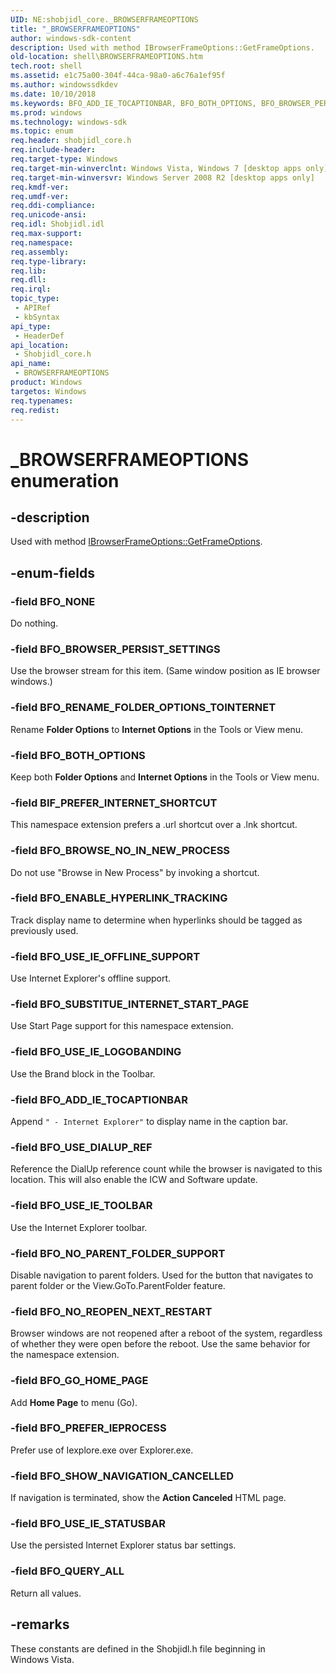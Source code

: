 ```yaml
---
UID: NE:shobjidl_core._BROWSERFRAMEOPTIONS
title: "_BROWSERFRAMEOPTIONS"
author: windows-sdk-content
description: Used with method IBrowserFrameOptions::GetFrameOptions.
old-location: shell\BROWSERFRAMEOPTIONS.htm
tech.root: shell
ms.assetid: e1c75a00-304f-44ca-98a0-a6c76a1ef95f
ms.author: windowssdkdev
ms.date: 10/10/2018
ms.keywords: BFO_ADD_IE_TOCAPTIONBAR, BFO_BOTH_OPTIONS, BFO_BROWSER_PERSIST_SETTINGS, BFO_BROWSE_NO_IN_NEW_PROCESS, BFO_ENABLE_HYPERLINK_TRACKING, BFO_GO_HOME_PAGE, BFO_NONE, BFO_NO_PARENT_FOLDER_SUPPORT, BFO_NO_REOPEN_NEXT_RESTART, BFO_PREFER_IEPROCESS, BFO_QUERY_ALL, BFO_RENAME_FOLDER_OPTIONS_TOINTERNET, BFO_SHOW_NAVIGATION_CANCELLED, BFO_SUBSTITUE_INTERNET_START_PAGE, BFO_USE_DIALUP_REF, BFO_USE_IE_LOGOBANDING, BFO_USE_IE_OFFLINE_SUPPORT, BFO_USE_IE_STATUSBAR, BFO_USE_IE_TOOLBAR, BIF_PREFER_INTERNET_SHORTCUT, BROWSERFRAMEOPTIONS, BROWSERFRAMEOPTIONS enumeration [Windows Shell], _BROWSERFRAMEOPTIONS, _shell_BROWSERFRAMEOPTIONS, shell.BROWSERFRAMEOPTIONS, shobjidl_core/BFO_ADD_IE_TOCAPTIONBAR, shobjidl_core/BFO_BOTH_OPTIONS, shobjidl_core/BFO_BROWSER_PERSIST_SETTINGS, shobjidl_core/BFO_BROWSE_NO_IN_NEW_PROCESS, shobjidl_core/BFO_ENABLE_HYPERLINK_TRACKING, shobjidl_core/BFO_GO_HOME_PAGE, shobjidl_core/BFO_NONE, shobjidl_core/BFO_NO_PARENT_FOLDER_SUPPORT, shobjidl_core/BFO_NO_REOPEN_NEXT_RESTART, shobjidl_core/BFO_PREFER_IEPROCESS, shobjidl_core/BFO_QUERY_ALL, shobjidl_core/BFO_RENAME_FOLDER_OPTIONS_TOINTERNET, shobjidl_core/BFO_SHOW_NAVIGATION_CANCELLED, shobjidl_core/BFO_SUBSTITUE_INTERNET_START_PAGE, shobjidl_core/BFO_USE_DIALUP_REF, shobjidl_core/BFO_USE_IE_LOGOBANDING, shobjidl_core/BFO_USE_IE_OFFLINE_SUPPORT, shobjidl_core/BFO_USE_IE_STATUSBAR, shobjidl_core/BFO_USE_IE_TOOLBAR, shobjidl_core/BIF_PREFER_INTERNET_SHORTCUT, shobjidl_core/BROWSERFRAMEOPTIONS
ms.prod: windows
ms.technology: windows-sdk
ms.topic: enum
req.header: shobjidl_core.h
req.include-header: 
req.target-type: Windows
req.target-min-winverclnt: Windows Vista, Windows 7 [desktop apps only]
req.target-min-winversvr: Windows Server 2008 R2 [desktop apps only]
req.kmdf-ver: 
req.umdf-ver: 
req.ddi-compliance: 
req.unicode-ansi: 
req.idl: Shobjidl.idl
req.max-support: 
req.namespace: 
req.assembly: 
req.type-library: 
req.lib: 
req.dll: 
req.irql: 
topic_type:
 - APIRef
 - kbSyntax
api_type:
 - HeaderDef
api_location:
 - Shobjidl_core.h
api_name:
 - BROWSERFRAMEOPTIONS
product: Windows
targetos: Windows
req.typenames: 
req.redist: 
---
```


# _BROWSERFRAMEOPTIONS enumeration


## -description


Used with method <a href="https://msdn.microsoft.com/4f0e9f69-92e5-4fec-bdfa-b37d594ff5fe">IBrowserFrameOptions::GetFrameOptions</a>.


## -enum-fields




### -field BFO_NONE

Do nothing.


### -field BFO_BROWSER_PERSIST_SETTINGS

Use the browser stream for this item. (Same window position as IE browser windows.)


### -field BFO_RENAME_FOLDER_OPTIONS_TOINTERNET

Rename <b>Folder Options</b> to <b>Internet Options</b> in the Tools or View menu.


### -field BFO_BOTH_OPTIONS

Keep both <b>Folder Options</b> and <b>Internet Options</b> in the Tools or View menu.


### -field BIF_PREFER_INTERNET_SHORTCUT

This namespace extension prefers a .url shortcut over a .lnk shortcut.


### -field BFO_BROWSE_NO_IN_NEW_PROCESS

Do not use "Browse in New Process" by invoking a shortcut.


### -field BFO_ENABLE_HYPERLINK_TRACKING

Track display name to determine when hyperlinks should be tagged as previously used.


### -field BFO_USE_IE_OFFLINE_SUPPORT

Use Internet Explorer's offline support.


### -field BFO_SUBSTITUE_INTERNET_START_PAGE

Use Start Page support for this namespace extension.


### -field BFO_USE_IE_LOGOBANDING

Use the Brand block in the Toolbar.


### -field BFO_ADD_IE_TOCAPTIONBAR

Append <code>" - Internet Explorer"</code> to display name in the caption bar.


### -field BFO_USE_DIALUP_REF

Reference the DialUp reference count while the browser is navigated to this location. This will also enable the ICW and Software update.


### -field BFO_USE_IE_TOOLBAR

Use the Internet Explorer toolbar.


### -field BFO_NO_PARENT_FOLDER_SUPPORT

Disable navigation to parent folders. Used for the button that navigates to parent folder or the View.GoTo.ParentFolder feature.


### -field BFO_NO_REOPEN_NEXT_RESTART

Browser windows are not reopened after a reboot of the system, regardless of whether they were open before the reboot. Use the same behavior for the namespace extension.


### -field BFO_GO_HOME_PAGE

Add <b>Home Page</b> to menu (Go).


### -field BFO_PREFER_IEPROCESS

Prefer use of Iexplore.exe over Explorer.exe.


### -field BFO_SHOW_NAVIGATION_CANCELLED

If navigation is terminated, show the <b>Action Canceled</b> HTML page.


### -field BFO_USE_IE_STATUSBAR

Use the persisted Internet Explorer status bar settings.


### -field BFO_QUERY_ALL

Return all values.


## -remarks



These constants are defined in the Shobjidl.h file beginning in Windows Vista.



